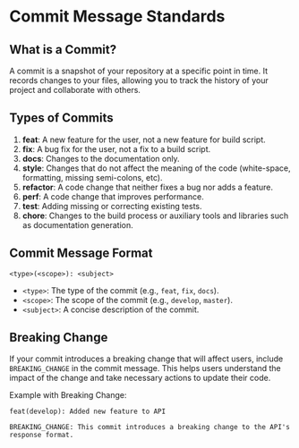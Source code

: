 # Commit Message Standards

## What is a Commit?

A commit is a snapshot of your repository at a specific point in time. It records changes to your files, allowing you to track the history of your project and collaborate with others.

## Types of Commits

1. **feat**: A new feature for the user, not a new feature for build script.
2. **fix**: A bug fix for the user, not a fix to a build script.
3. **docs**: Changes to the documentation only.
4. **style**: Changes that do not affect the meaning of the code (white-space, formatting, missing semi-colons, etc).
5. **refactor**: A code change that neither fixes a bug nor adds a feature.
6. **perf**: A code change that improves performance.
7. **test**: Adding missing or correcting existing tests.
8. **chore**: Changes to the build process or auxiliary tools and libraries such as documentation generation.

## Commit Message Format

`<type>(<scope>): <subject>`

- `<type>`: The type of the commit (e.g., `feat`, `fix`, `docs`).
- `<scope>`: The scope of the commit (e.g., `develop`, `master`).
- `<subject>`: A concise description of the commit.

## Breaking Change

If your commit introduces a breaking change that will affect users, include `BREAKING_CHANGE` in the commit message. This helps users understand the impact of the change and take necessary actions to update their code.

Example with Breaking Change:

```git
feat(develop): Added new feature to API

BREAKING_CHANGE: This commit introduces a breaking change to the API's response format.
```
